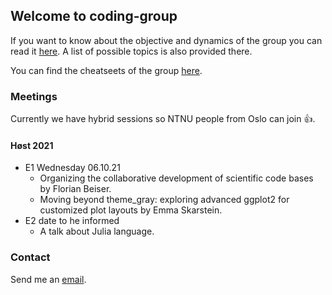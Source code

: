 ## Welcome to coding-group

If you want to know about the objective and dynamics of the group you can read it [here](https://github.com/anyosa/coding-group/blob/gh-pages/about.md). A list of possible topics is also provided there.

You can find the cheatseets of the group [here](https://github.com/anyosa/coding-group/tree/gh-pages/contributions).

### Meetings 

Currently we have hybrid sessions so NTNU people from Oslo can join 👍.

#### Høst 2021

- E1 Wednesday 06.10.21
  - Organizing the collaborative development of scientific code bases by Florian Beiser.
  - Moving beyond theme_gray: exploring advanced ggplot2 for customized plot layouts by Emma Skarstein.
- E2 date to he informed
	- A talk about Julia language.

### Contact

Send me an [email](https://www.ntnu.edu/employees/susan.anyosa).

